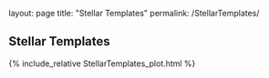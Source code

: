 layout: page
title: "Stellar Templates"
permalink: /StellarTemplates/

## Stellar Templates

{% include_relative StellarTemplates_plot.html %}
